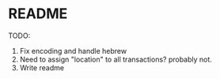 # README

TODO:
1. Fix encoding and handle hebrew
2. Need to assign "location" to all transactions? probably not.
9. Write readme